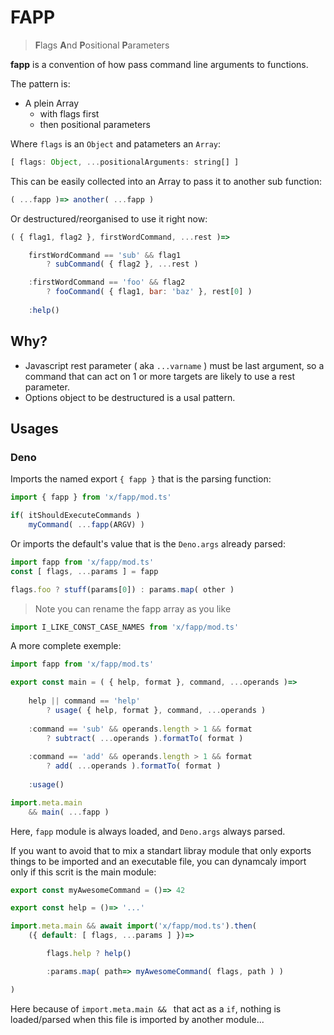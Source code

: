# FAPP
> **F**lags **A**nd **P**ositional **P**arameters

**fapp** is a convention of how pass command line arguments to functions.

The pattern is: 
- A plein Array
	- with flags first
	- then positional parameters

Where `flags` is an `Object` and patameters an `Array`:

```javascript
[ flags: Object, ...positionalArguments: string[] ]
```

This can be easily collected into an Array to pass it to another sub function:

```javascript
( ...fapp )=> another( ...fapp )
```

Or destructured/reorganised to use it right now:

```javascript
( { flag1, flag2 }, firstWordCommand, ...rest )=>

	firstWordCommand == 'sub' && flag1
		? subCommand( { flag2 }, ...rest )

	:firstWordCommand == 'foo' && flag2
		? fooCommand( { flag1, bar: 'baz' }, rest[0] )
	
	:help()
```

## Why?

- Javascript rest parameter ( aka `...varname` ) must be last argument,
so a command that can act on 1 or more targets are likely to use a rest parameter.
- Options object to be destructured is a usal pattern.

## Usages

### Deno
Imports the named export `{ fapp }` that is the parsing function:
```javascript
import { fapp } from 'x/fapp/mod.ts'

if( itShouldExecuteCommands )
	myCommand( ...fapp(ARGV) )
```
Or imports the default's value that is the `Deno.args` already parsed:
```javascript
import fapp from 'x/fapp/mod.ts'
const [ flags, ...params ] = fapp

flags.foo ? stuff(params[0]) : params.map( other )
```
> Note you can rename the fapp array as you like
```javascript
import I_LIKE_CONST_CASE_NAMES from 'x/fapp/mod.ts'
```
A more complete exemple:
```javascript
import fapp from 'x/fapp/mod.ts'

export const main = ( { help, format }, command, ...operands )=>
	
	help || command == 'help'
		? usage( { help, format }, command, ...operands )
	
	:command == 'sub' && operands.length > 1 && format
		? subtract( ...operands ).formatTo( format )
	
	:command == 'add' && operands.length > 1 && format
		? add( ...operands ).formatTo( format )
	
	:usage()

import.meta.main
	&& main( ...fapp )
```
Here, `fapp` module is always loaded, and `Deno.args` always parsed.

If you want to avoid that to mix a standart libray module that only exports things to be imported and an executable file, you can dynamcaly import only 
if this scrit is the main module:


```javascript
export const myAwesomeCommand = ()=> 42

export const help = ()=> '...'

import.meta.main && await import('x/fapp/mod.ts').then(
	({ default: [ flags, ...params ] })=>

		flags.help ? help()

		:params.map( path=> myAwesomeCommand( flags, path ) )

)
```
Here because of `import.meta.main && ` that act as a `if`, nothing is loaded/parsed when this file is imported by another module...
